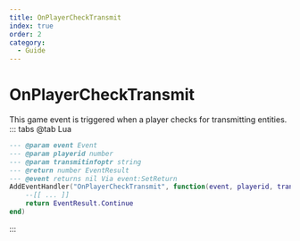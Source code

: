 ```yaml
---
title: OnPlayerCheckTransmit
index: true
order: 2
category:
  - Guide
---
```


# OnPlayerCheckTransmit
This game event is triggered when a player checks for transmitting entities.
::: tabs
@tab Lua
```lua
--- @param event Event
--- @param playerid number
--- @param transmitinfoptr string
--- @return number EventResult
--- @event returns nil Via event:SetReturn
AddEventHandler("OnPlayerCheckTransmit", function(event, playerid, transmitinfoptr)
    --[[ ... ]]
    return EventResult.Continue
end)
```

:::